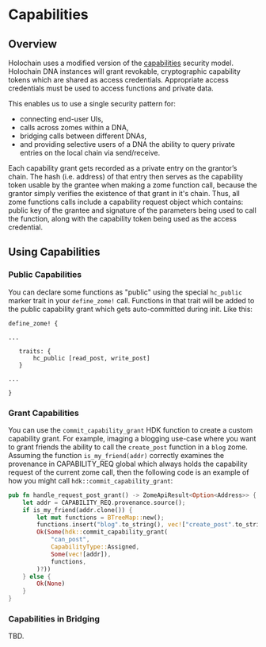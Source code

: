 # Capabilities

## Overview
Holochain uses a modified version of the [capabilities](https://en.wikipedia.org/wiki/Capability-based_security) security model.  Holochain DNA instances will grant revokable, cryptographic capability tokens which are shared as access credentials. Appropriate access credentials must be used to access functions and private data.

This enables us to use a single security pattern for:

- connecting end-user UIs,
- calls across zomes within a DNA,
- bridging calls between different DNAs,
- and providing selective users of a DNA the ability to query private entries on the local chain via send/receive.

Each capability grant gets recorded as a private entry on the grantor’s chain.  The hash (i.e. address) of that entry then serves as the capability token usable by the grantee when making a zome function call, because the grantor simply verifies the existence of that grant in it's chain.  Thus, all zome functions calls include a capability request object which contains: public key of the grantee and signature of the parameters being used to call the function, along with the capability token being used as the access credential.

## Using Capabilities

### Public Capabilities
You can declare some functions as "public"  using the special `hc_public` marker trait in your `define_zome!` call.  Functions in that trait will be added to the public capability grant which gets auto-committed during init.  Like this:

```
define_zome! {

...

   traits: {
       hc_public [read_post, write_post]
   }

...

}
```

### Grant Capabilities

You can use the `commit_capability_grant` HDK function to create a custom capability grant.  For example, imaging a blogging use-case where you want to grant friends the ability to call the `create_post` function in a `blog` zome.  Assuming the function `is_my_friend(addr)` correctly examines the provenance in CAPABILITY_REQ global which always holds the capability request of the current zome call, then the following code is an example of how you might call `hdk::commit_capability_grant`:

``` rust
pub fn handle_request_post_grant() -> ZomeApiResult<Option<Address>> {
    let addr = CAPABILITY_REQ.provenance.source();
    if is_my_friend(addr.clone()) {
        let mut functions = BTreeMap::new();
        functions.insert("blog".to_string(), vec!["create_post".to_string()]);
        Ok(Some(hdk::commit_capability_grant(
            "can_post",
            CapabilityType::Assigned,
            Some(vec![addr]),
            functions,
        )?))
    } else {
        Ok(None)
    }
}
```

### Capabilities in Bridging

TBD.
